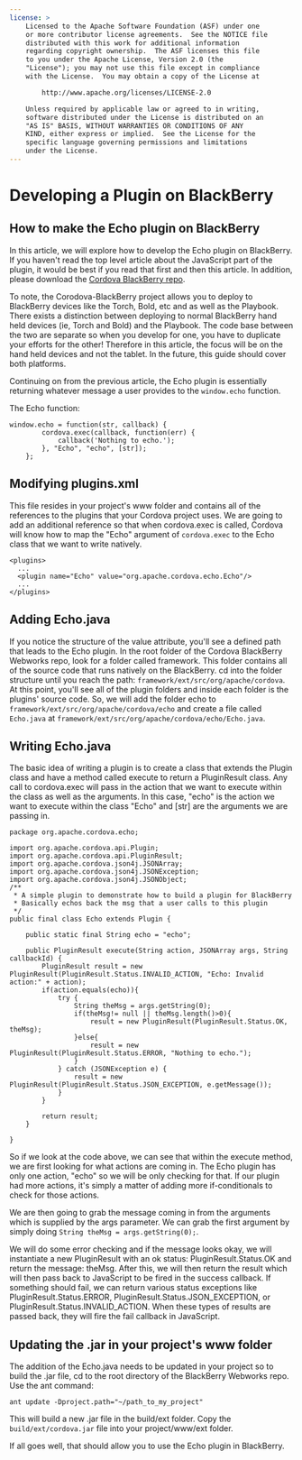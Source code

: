 ```yaml
---
license: >
    Licensed to the Apache Software Foundation (ASF) under one
    or more contributor license agreements.  See the NOTICE file
    distributed with this work for additional information
    regarding copyright ownership.  The ASF licenses this file
    to you under the Apache License, Version 2.0 (the
    "License"); you may not use this file except in compliance
    with the License.  You may obtain a copy of the License at

        http://www.apache.org/licenses/LICENSE-2.0

    Unless required by applicable law or agreed to in writing,
    software distributed under the License is distributed on an
    "AS IS" BASIS, WITHOUT WARRANTIES OR CONDITIONS OF ANY
    KIND, either express or implied.  See the License for the
    specific language governing permissions and limitations
    under the License.
---
```


Developing a Plugin on BlackBerry
=================================

## How to make the Echo plugin on BlackBerry

In this article, we will explore how to develop the Echo plugin on BlackBerry. If you haven't read the
top level article about the JavaScript part of the plugin, it would be best if you read that first
and then this article. In addition, please download the [Cordova BlackBerry repo](https://git-wip-us.apache.org/repos/asf?p=cordova-blackberry.git;a=summary).

To note, the Corodova-BlackBerry project allows you to deploy to BlackBerry devices like the 
Torch, Bold, etc and as well as the Playbook. There exists a distinction between deploying to
normal BlackBerry hand held devices (ie, Torch and Bold) and the Playbook. The code base between
the two are separate so when you develop for one, you have to duplicate your efforts for the other!
Therefore in this article, the focus will be on the hand held devices and not the tablet. In the future,
this guide should cover both platforms.

Continuing on from the previous article, the Echo plugin is essentially returning whatever message a user 
provides to the `window.echo` function. 

The Echo function:

    window.echo = function(str, callback) {
            cordova.exec(callback, function(err) {
                callback('Nothing to echo.');
            }, "Echo", "echo", [str]);
        };

## Modifying plugins.xml

This file resides in your project's www folder and contains all of the references to the plugins that 
your Cordova project uses. We are going to add an additional reference so that when cordova.exec is called,
Cordova will know how to map the "Echo" argument of `cordova.exec` to the Echo class that we want to write natively.

    <plugins>
      ...
      <plugin name="Echo" value="org.apache.cordova.echo.Echo"/>
      ...
    </plugins>

## Adding Echo.java

If you notice the structure of the value attribute, you'll see a defined path that leads to the Echo
plugin. In the root folder of the Cordova BlackBerry Webworks repo, look for a folder called framework.
This folder contains all of the source code that runs natively on the BlackBerry. cd into the folder 
structure until you reach the path: `framework/ext/src/org/apache/cordova`. At this point, you'll see
all of the plugin folders and inside each folder is the plugins' source code. So, we will add
the folder echo to `framework/ext/src/org/apache/cordova/echo` and create a file called `Echo.java`
at `framework/ext/src/org/apache/cordova/echo/Echo.java`.

## Writing Echo.java

The basic idea of writing a plugin is to create a class that extends the Plugin class and have
a method called execute to return a PluginResult class. Any call to cordova.exec will pass in 
the action that we want to execute within the class as well as the arguments. In this case,
"echo" is the action we want to execute within the class "Echo" and [str] are the arguments we are passing in.

    package org.apache.cordova.echo;

    import org.apache.cordova.api.Plugin;
    import org.apache.cordova.api.PluginResult;
    import org.apache.cordova.json4j.JSONArray;
    import org.apache.cordova.json4j.JSONException;
    import org.apache.cordova.json4j.JSONObject;
    /**
     * A simple plugin to demonstrate how to build a plugin for BlackBerry
     * Basically echos back the msg that a user calls to this plugin 
     */
    public final class Echo extends Plugin {

        public static final String echo = "echo";

        public PluginResult execute(String action, JSONArray args, String callbackId) {
            PluginResult result = new PluginResult(PluginResult.Status.INVALID_ACTION, "Echo: Invalid action:" + action);
            if(action.equals(echo)){
                try {
                    String theMsg = args.getString(0);
                    if(theMsg!= null || theMsg.length()>0){   
                        result = new PluginResult(PluginResult.Status.OK, theMsg);
                    }else{
                        result = new PluginResult(PluginResult.Status.ERROR, "Nothing to echo.");
                    }
                } catch (JSONException e) {
                    result = new PluginResult(PluginResult.Status.JSON_EXCEPTION, e.getMessage());
                }
            }

            return result;
        }

    }

So if we look at the code above, we can see that within the execute method, we are first looking for
what actions are coming in. The Echo plugin has only one action, "echo" so we will be only checking for 
that. If our plugin had more actions, it's simply a matter of adding more if-conditionals to check
for those actions.

We are then going to grab the message coming in from the arguments which is supplied by the args parameter.
We can grab the first argument by simply doing `String theMsg = args.getString(0);`.

We will do some error checking and if the message looks okay, we will instantiate a new PluginResult with
an ok status: PluginResult.Status.OK and return the message: theMsg. After this, we will then return the 
result which will then pass back to JavaScript to be fired in the success callback. If something should fail, 
we can return various status exceptions like PluginResult.Status.ERROR, PluginResult.Status.JSON_EXCEPTION,
or PluginResult.Status.INVALID_ACTION. When these types of results are passed back, they will fire the fail 
callback in JavaScript. 

## Updating the .jar in your project's www folder

The addition of the Echo.java needs to be updated in your project so to build the .jar file, cd
to the root directory of the BlackBerry Webworks repo. Use the ant command:

    ant update -Dproject.path="~/path_to_my_project"

This will build a new .jar file in the build/ext folder. Copy the `build/ext/cordova.jar` file into your
project/www/ext folder. 

If all goes well, that should allow you to use the Echo plugin in BlackBerry.
